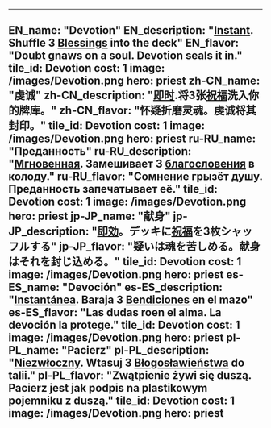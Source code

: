 ---

EN_name: "Devotion"
EN_description: "<u><u>Instant</u></u>. Shuffle 3 <u>Blessings</u> into the deck"
EN_flavor: "Doubt gnaws on a soul. Devotion seals it in."
tile_id: Devotion
cost: 1
image: /images/Devotion.png
hero: priest
zh-CN_name: "虔诚"
zh-CN_description: "<u><u>即时</u></u>.将3张<u>祝福</u>洗入你的牌库。"
zh-CN_flavor: "怀疑折磨灵魂。虔诚将其封印。"
tile_id: Devotion
cost: 1
image: /images/Devotion.png
hero: priest
ru-RU_name: "Преданность"
ru-RU_description: "<u><u>Мгновенная</u></u>. Замешивает 3 <u>благословения</u> в колоду."
ru-RU_flavor: "Сомнение грызёт душу. Преданность запечатывает её."
tile_id: Devotion
cost: 1
image: /images/Devotion.png
hero: priest
jp-JP_name: "献身"
jp-JP_description: "<u><u>即効</u></u>。デッキに<u>祝福</u>を3枚シャッフルする"
jp-JP_flavor: "疑いは魂を苦しめる。献身はそれを封じ込める。"
tile_id: Devotion
cost: 1
image: /images/Devotion.png
hero: priest
es-ES_name: "Devoción"
es-ES_description: "<u><u>Instantánea</u></u>. Baraja 3 <u>Bendiciones</u> en el mazo"
es-ES_flavor: "Las dudas roen el alma. La devoción la protege."
tile_id: Devotion
cost: 1
image: /images/Devotion.png
hero: priest
pl-PL_name: "Pacierz"
pl-PL_description: "<u><u>Niezwłoczny</u></u>. Wtasuj 3 <u>Błogosławieństwa</u> do talii."
pl-PL_flavor: "Zwątpienie żywi się duszą. Pacierz jest jak podpis na plastikowym pojemniku z duszą."
tile_id: Devotion
cost: 1
image: /images/Devotion.png
hero: priest
---